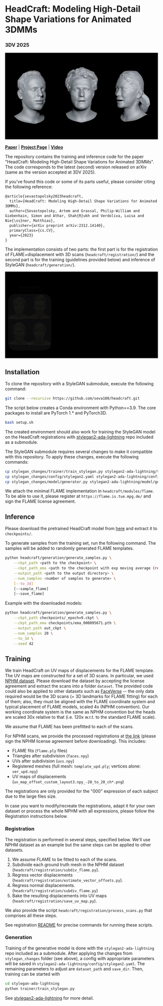 # HeadCraft: Modeling High-Detail Shape Variations for Animated 3DMMs

### 3DV 2025

![Randomly generated animations and interpolating the latents for the fixed FLAME template](docs/animations_and_interpolations.gif)

[**Paper**](https://arxiv.org/abs/2312.14140) | [**Project Page**](https://seva100.github.io/headcraft) | [**Video**](https://youtu.be/uBeBT2f1CL0)


The repository contains the training and inference code for the paper "HeadCraft: Modeling High-Detail Shape Variations for Animated 3DMMs". The code corresponds to the latest (second) version released on arXiv (same as the version accepted at 3DV 2025).

If you've found this code or some of its parts useful, please consider citing the following reference:

```   
@article{sevastopolsky2023headcraft,
  title={HeadCraft: Modeling High-Detail Shape Variations for Animated 3DMMs},
  author={Sevastopolsky, Artem and Grassal, Philip-William and Giebenhain, Simon and Athar, Shah{R}ukh and Verdoliva, Luisa and Nie{\ss}ner, Matthias},
  publisher={arXiv preprint arXiv:2312.14140},
  primaryClass={cs.CV},
  year={2023}
}         
```

The implementation consists of two parts: the first part is for the registration of FLAME+displacement with 3D scans (`headcraft/registration/`) and the second part is for the training (guidelines provided below) and inference of StyleGAN (`headcraft/generation/`).

![Main idea of the method](docs/idea.gif)

## Installation

To clone the repository with a StyleGAN submodule, execute the following command:

```bash
git clone --recursive https://github.com/seva100/headcraft.git
```

The script below creates a Conda environment with Python==3.9. The core packages to install are PyTorch 1.* and PyTorch3D. 

```bash
bash setup.sh
```

The created environment should also work for training the StyleGAN model on the HeadCraft registrations with [stylegan2-ada-lightning](https://github.com/nihalsid/stylegan2-ada-lightning) repo included as a submodule. 

The StyleGAN submodule requires several changes to make it compatible with this repository. To apply these changes, execute the following commands:

```bash
cp stylegan_changes/trainer/train_stylegan.py stylegan2-ada-lightning/trainer/train_stylegan.py
cp stylegan_changes/config/stylegan2.yaml stylegan2-ada-lightning/config/stylegan2.yaml 
cp stylegan_changes/model/generator.py stylegan2-ada-lightning/model/generator.py 
```

We attach the minimal FLAME implementation in `headcraft/modules/flame`. To be able to use it, please register at `https://flame.is.tue.mpg.de/` and sign the FLAME license agreement. 

## Inference

Please download the pretrained HeadCraft model from [here](https://drive.google.com/drive/folders/15FAoC3bFeuDpUCJoTkwen46LZPRp-35f?usp=sharing) and extract it to `checkpoints/`.

To generate samples from the training set, run the following command. The samples will be added to randomly generated FLAME templates.

```bash
python headcraft/generation/generate_samples.py \
    --ckpt_path <path to the checkpoint> \
    --ckpt_path_ema <path to the checkpoint with exp moving average (recommended); --ckpt_path also needs to be provided in this case, but EMA one will be used> \
    --output_path <path to the output directory> \
    --num_samples <number of samples to generate> \
    [--to_3d]
    [--sample_flame]
    [--save_flame]
```

Example with the downloaded models:
```bash
python headcraft/generation/generate_samples.py \
    --ckpt_path checkpoints/_epoch=9.ckpt \
    --ckpt_path_ema checkpoints/ema_000095671.pth \
    --output_path out_ckpt \
    --num_samples 20 \
    --to_3d \
    --seed 42
```

<!-- Another script fits the latent to either full UV map:

```bash
python headcraft/generation/fit_latent.py \
    --input_flame_path <path to the input flame ply> \
    --input_uvmap_path <path to the input UV map in uint16 or npy> \
    --checkpoint_path <path to the checkpoint> \
    --output_path <path to the output directory> \
    --num_samples <number of samples to generate> \
    --uv_path <path to the UV map>
```

or a partial UV map (could be e.g. regressed from a depth scan):
```bash
python headcraft/generation/fit_latent_to_partial.py \
    --input_flame_path <path to the input flame ply> \
    --input_uvmap_path <path to the input UV map in uint16 or npy> \
    --input_uvmask_path <path to the input UV mask in png> \
    --checkpoint_path <path to the checkpoint> \
    --output_path <path to the output directory> \
    --num_samples <number of samples to generate> \
    --uv_path <path to the UV map>
``` -->

<!-- The displacements can be applied to the template being animated. The following script generates a video with the animation of the template:

```bash
python headcraft/generation/animate.py \
    --template_flame_params <path to the input flame params as .npz, only shape is important> \
    --sequence_flame_params <path to the input flame params as .npz, all components except shape are important> \
    --input_uvmap_path <path to the input UV map in uint16 or npy> \
    --checkpoint_path <path to the checkpoint> \
    --output_path <path to the output directory> \
    --num_samples <number of samples to generate> \
    --uv_path <path to the UV map>
``` -->

## Training

We train HeadCraft on UV maps of displacements for the FLAME template. The UV maps are constructed for a set of 3D scans. In particular, we used [NPHM dataset](https://github.com/SimonGiebenhain/NPHM/blob/main/dataset/README.md). Please download the dataset by accepting the license agreement and extract the scans into a folder `dataset`. The provided code could also be applied to other datasets such as [FaceVerse](https://github.com/LizhenWangT/FaceVerse-Dataset/) -- the only data required would be the 3D scans (+ 3D landmarks for FLAME fitting) for each of them; also, they must be aligned with the FLAME coordinate system and typical placement of FLAME models, scaled 4x (NPHM convention). Our working coordinate system is the same as NPHM convention but the heads are scaled 30x relative to that (i.e. 120x w.r.t. to the standard FLAME scale).

<!-- To fit FLAME to each of the scans, TODO. Note that the FLAME fitting code depends on the fork of the original [flame-fitting](todo) repository available [here](todo) that needs to be cloned as a submodule in `headcraft/registration/flame-fitting`. -->

We assume that FLAME has been prefitted to each of the scans.
<!-- (one can use some FLAME tracker to achieve that [the link](FLAME landmark fitting code)). -->
For NPHM scans, we provide the processed registrations at [the link](https://drive.google.com/drive/folders/1vMq4GeHlSq7ycYSzPxdCTF4n8tY7jt_M?usp=sharing) (please sign the NPHM license agreement before downloading). This includes: 

* FLAME fits (`flame.ply` files)
* Triangles after subdivision (`faces.npy`)
* UVs after subdivision (`uvs.npy`)
* Registered meshes (full mesh: `template_upd.ply`; vertices alone: `ver_upd.npy`)
* UV maps of displacements (`uv_map_offset_custom_layout3.npy_-20_to_20_ch*.png`)

The registrations are only provided for the "000" expression of each subject due to the large files size. 

In case you want to modify/recreate the registrations, adapt it for your own dataset or process the whole NPHM with all expressions, please follow the Registration instructions below.

### Registration

The registration is performed in several steps, specified below. We'll use NPHM dataset as an example but the same steps can be applied to other datasets.

1. We assume FLAME to be fitted to each of the scans.
2. Subdivide each ground truth mesh in the NPHM dataset (`headcraft/registration/subdiv_flame.py`).
3. Regress vector displacements (`headcraft/registration/estimate_vector_offsets.py`).
4. Regress normal displacements. (`headcraft/registration/subdiv_flame.py`)
5. Bake the resulting displacements into UV maps (`headcraft/registration/save_uv_map.py`).

We also provide the script `headcraft/registration/process_scans.py` that comprises all these steps.

See registration [README](headcraft/registration/README.md) for precise commands for running these scripts. 

### Generation

Training of the generative model is done with the `stylegan2-ada-lightning` repo included as a submodule. After applying the changes from `stylegan_changes` folder (see above), a config with appropriate parameters will be saved in `stylegan2-ada-lightning/config/stylegan2.yaml`. The remaining parameters to adjust are `dataset_path` and `save_dir`. Then, training can be started with

```bash
cd stylegan-ada-lightning
python trainer/train_stylegan.py
```

See [stylegan2-ada-lightning](https://github.com/nihalsid/stylegan2-ada-lightning) for more detail.